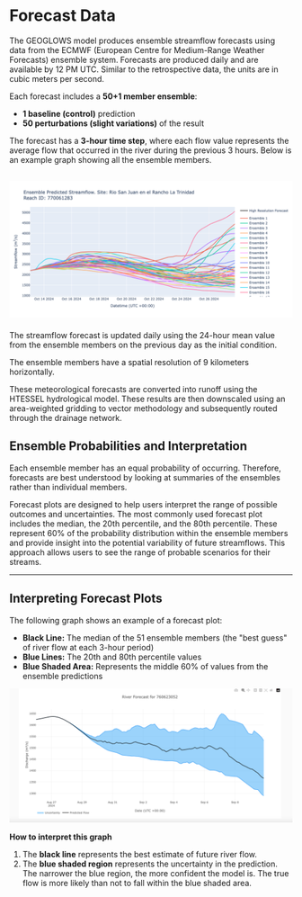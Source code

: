 # Forecast Data

The GEOGLOWS model produces ensemble streamflow forecasts using data from the ECMWF (European Centre for Medium-Range Weather Forecasts) ensemble system. Forecasts are produced daily and are available by 12 PM UTC. Similar to the retrospective data, the units are in cubic meters per second. 

Each forecast includes a **50+1 member ensemble**:  
- **1 baseline (control)** prediction  
- **50 perturbations (slight variations)** of the result  


The forecast has a **3-hour time step**, where each flow value represents the average flow that occurred in the river during the previous 3 hours. Below is an example graph showing all the ensemble members.

![image](img17.png)
---

The streamflow forecast is updated daily using the 24-hour mean value from the ensemble members on the previous day as the initial condition.

The ensemble members have a spatial resolution of 9 kilometers horizontally.

These meteorological forecasts are converted into runoff using the HTESSEL hydrological model. These results are then downscaled using an area-weighted gridding to vector methodology and subsequently routed through the drainage network.


## Ensemble Probabilities and Interpretation

Each ensemble member has an equal probability of occurring. Therefore, forecasts are best understood by looking at summaries of the ensembles rather than individual members.

Forecast plots are designed to help users interpret the range of possible outcomes and uncertainties. The most commonly used forecast plot includes the median, the 20th percentile, and the 80th percentile. These represent 60% of the probability distribution within the ensemble members and provide insight into the potential variability of future streamflows. This approach allows users to see the range of probable scenarios for their streams.

---

## Interpreting Forecast Plots

The following graph shows an example of a forecast plot:  
- **Black Line:** The median of the 51 ensemble members (the "best guess" of river flow at each 3-hour period)  
- **Blue Lines:** The 20th and 80th percentile values  
- **Blue Shaded Area:** Represents the middle 60% of values from the ensemble predictions  


![image](img8.png)

**How to interpret this graph**  
1. The **black line** represents the best estimate of future river flow.  
2. The **blue shaded region** represents the uncertainty in the prediction. The narrower the blue region, the more confident the model is. The true flow is more likely than not to fall within the blue shaded area.  


